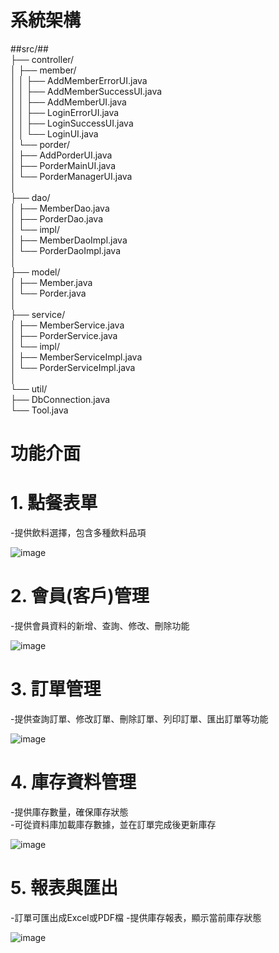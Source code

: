 
# 系統架構
##src/##  
├── controller/  
│   ├── member/  
│   │   ├── AddMemberErrorUI.java  
│   │   ├── AddMemberSuccessUI.java  
│   │   ├── AddMemberUI.java  
│   │   ├── LoginErrorUI.java  
│   │   ├── LoginSuccessUI.java  
│   │   └── LoginUI.java  
│   └── porder/  
│       ├── AddPorderUI.java    
│       ├── PorderMainUI.java  
│       └── PorderManagerUI.java  
│  
├── dao/  
│   ├── MemberDao.java  
│   ├── PorderDao.java   
│   └── impl/  
│       ├── MemberDaoImpl.java  
│       └── PorderDaoImpl.java   
│  
├── model/  
│   ├── Member.java   
│   └── Porder.java  
│  
├── service/  
│   ├── MemberService.java  
│   ├── PorderService.java   
│   └── impl/  
│       ├── MemberServiceImpl.java   
│       └── PorderServiceImpl.java   
│  
└── util/   
    ├── DbConnection.java             
    └── Tool.java        

       
 
# 功能介面
# 1. 點餐表單
-提供飲料選擇，包含多種飲料品項  

![image](https://github.com/user-attachments/assets/0d2fd640-d00a-4812-9ada-469aca6e7d70)



  
# 2. 會員(客戶)管理
-提供會員資料的新增、查詢、修改、刪除功能

![image](https://github.com/user-attachments/assets/799af172-5f9d-4151-8cbb-2c6e11ea717b)



 
# 3. 訂單管理
-提供查詢訂單、修改訂單、刪除訂單、列印訂單、匯出訂單等功能  

![image](https://github.com/user-attachments/assets/ebaebf45-1644-4911-bb23-b42f434b6355)




# 4. 庫存資料管理
-提供庫存數量，確保庫存狀態   
-可從資料庫加載庫存數據，並在訂單完成後更新庫存 

![image](https://github.com/user-attachments/assets/9c4818df-28f0-424f-a85c-7aa6440efe68)




# 5. 報表與匯出
-訂單可匯出成Excel或PDF檔 
-提供庫存報表，顯示當前庫存狀態

![image](https://github.com/user-attachments/assets/fd7c83c6-996f-4f42-835a-d149813ba4b5)


 
